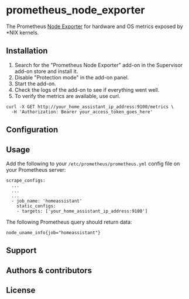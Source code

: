 # prometheus_node_exporter

The Prometheus [Node Exporter](https://github.com/prometheus/node_exporter) for hardware and OS metrics exposed by *NIX kernels.

## Installation

1. Search for the "Prometheus Node Exporter" add-on in the Supervisor add-on store and install it.
1. Disable "Protection mode" in the add-on panel.
1. Start the add-on.
1. Check the logs of the add-on to see if everything went well.
1. To verify the metrics are available, use curl.  
```
curl -X GET http://your_home_assistant_ip_address:9100/metrics \
  -H 'Authorization: Bearer your_access_token_goes_here'
```

## Configuration

## Usage

Add the following to your `/etc/prometheus/prometheus.yml` config file on your Prometheus server:  
```
scrape_configs:
  ...
  ...
  ...
  - job_name: 'homeassistant'
    static_configs:
    - targets: ['your_home_assistant_ip_address:9100']
```

The following Prometheus query should return data:

    node_uname_info{job="homeassistant"}

## Support

## Authors & contributors

## License
